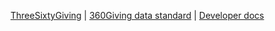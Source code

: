 [ThreeSixtyGiving](https://threesixtygiving.org) | [360Giving data standard](https://standard.threesixtygiving.org) | [Developer docs](https://github.com/ThreeSixtyGiving/.github/blob/main/developer.md)


